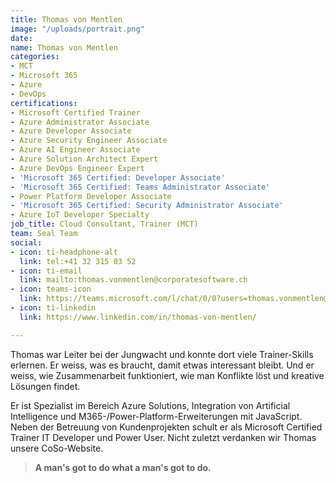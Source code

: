 ```yaml
---
title: Thomas von Mentlen
image: "/uploads/portrait.png"
date: 
name: Thomas von Mentlen
categories:
- MCT
- Microsoft 365
- Azure
- DevOps
certifications:
- Microsoft Certified Trainer
- Azure Administrator Associate
- Azure Developer Associate
- Azure Security Engineer Associate
- Azure AI Engineer Associate
- Azure Solution Architect Expert
- Azure DevOps Engineer Expert
- 'Microsoft 365 Certified: Developer Associate'
- 'Microsoft 365 Certified: Teams Administrator Associate'
- Power Platform Developer Associate
- 'Microsoft 365 Certified: Security Administrator Associate'
- Azure IoT Developer Specialty
job_title: Cloud Consultant, Trainer (MCT)
team: Seal Team
social:
- icon: ti-headphone-alt
  link: tel:+41 32 315 03 52
- icon: ti-email
  link: mailto:thomas.vonmentlen@corporatesoftware.ch
- icon: teams-icon
  link: https://teams.microsoft.com/l/chat/0/0?users=thomas.vonmentlen@corporatesoftware.ch
- icon: ti-linkedin
  link: https://www.linkedin.com/in/thomas-von-mentlen/

---
```

Thomas war Leiter bei der Jungwacht und konnte dort viele Trainer-Skills erlernen. Er weiss, was es braucht, damit etwas interessant bleibt. Und er weiss, wie Zusammenarbeit funktioniert, wie man Konflikte löst und kreative Lösungen findet.

Er ist Spezialist im Bereich Azure Solutions, Integration von Artificial Intelligence und M365-/Power-Platform-Erweiterungen mit JavaScript. Neben der Betreuung von Kundenprojekten schult er als Microsoft Certified Trainer IT Developer und Power User. Nicht zuletzt verdanken wir Thomas unsere CoSo-Website.

> **A man's got to do what a man's got to do.**